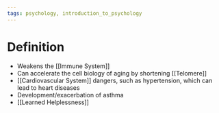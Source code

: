```yaml
---
tags: psychology, introduction_to_psychology
---
```


# Definition

- Weakens the [[Immune System]]
- Can accelerate the cell biology of aging by shortening [[Telomere]]
- [[Cardiovascular System]] dangers, such as hypertension, which can lead to heart diseases
- Development/exacerbation of asthma
- [[Learned Helplessness]]

[^1]: [Psychology2e](zotero://open-pdf/library/items/SSTBV7L5?page=518)